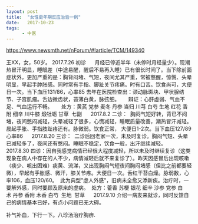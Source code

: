 ```yaml
---
layout: post
title:  "女性更年期反应治验一例"
date:   2017-10-23
tags:
      - 中医
---
```



https://www.newsmth.net/nForum/#!article/TCM/149340

王XX，女，50岁。 2017.7.26 初诊 
   
月经已停近半年（未停时月经量少）。现潮热冒汗明显，睡眠差（中途易醒，醒后不易再入睡）已有很长时间了。当下除前面症状外，更加严重的是：胸背闷堵、气短，夜间尤其严重，常被憋醒，惊慌、头晕明显，早起手肿胀感。同时常有手指、脚趾关节疼痛。时有口苦。饮食尚可，大便日一次。当下血压131/86，心率85
去年在医院检查出：颈动脉斑块、甲状腺结节、子宫肌瘤。舌边微齿状，苔薄白黄，脉弦细。 
   
辩证：心肝虚弱、气血不足、气血运行不畅。 
   
处方：黄芪 党参 麦冬 丹参 当归 川芎 白芍 生地 红花 香附 细辛 川牛膝 煅牡蛎 甘草 
七副 
   
2017.8.2 二诊： 
胸闷气短好转，背已不闷堵，夜间憋闷减轻，头晕减轻了很多，心慌减轻，睡眠质量改善，潮热冒汗减轻。晨起手胀、手指肢趾疼还有。脉微弱。饮食正常， 大便日1-2次。当下血压127/89
心率86 
   
2017.8.20 三诊： 
二诊后回老家一次，未及时复诊。胸闷气短、头晕已减轻多了，夜间还有憋闷。睡眠不稳定，饮食一般，出汗继续减轻。 
   
2017.8.30
四诊：因自我感觉病情已经很大程度减轻，所以未及时继续复诊（这类现象在病人中存在的人不少，病情减轻后就不来复诊了）。昨天因感冒后出现咳嗽（痰少、咳出困难）痰黄、流涕，又出现胸闷气短夜间胸闷堵感（但比之前都要轻微），早起有手胀感、微汗，膝关节疼。大便日一次。舌红干苔白燥。脉弱数，心率106，血压120/60。 
此为典型"虚人外感"，旧病未全愈又添新疾。治疗时，一要解外感，同时要顾及原来的虚病。 
处方：藿香 苏梗 银花 细辛 沙参 党参 白术 丹参 香附 木香 白芍  生地  甘草 
   
2017.9.10
介绍一病友来就诊，同时反馈自己的病情基本已好，有点小问题已无大碍。 



补气补血，下行一下。八珍汤治疗胸痹.

